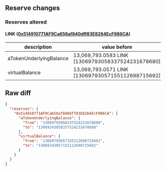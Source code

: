 ## Reserve changes

### Reserves altered

#### LINK ([0x514910771AF9Ca656af840dff83E8264EcF986CA](https://etherscan.io/address/0x514910771AF9Ca656af840dff83E8264EcF986CA))

| description | value before | value after |
| --- | --- | --- |
| aTokenUnderlyingBalance | 13,069,793.0583 LINK [13069793058337524231678680] | 13,069,243.0583 LINK [13069243058337524231678680] |
| virtualBalance | 13,069,793.0571 LINK [13069793057155112698715692] | 13,069,243.0571 LINK [13069243057155112698715692] |


## Raw diff

```json
{
  "reserves": {
    "0x514910771AF9Ca656af840dff83E8264EcF986CA": {
      "aTokenUnderlyingBalance": {
        "from": "13069793058337524231678680",
        "to": "13069243058337524231678680"
      },
      "virtualBalance": {
        "from": "13069793057155112698715692",
        "to": "13069243057155112698715692"
      }
    }
  }
}
```